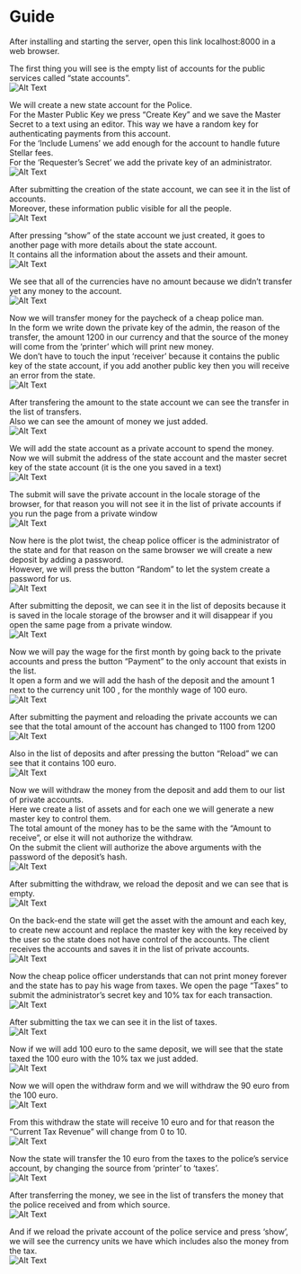 # Guide

After installing and starting the server, open this link localhost:8000 in a web browser.

The first thing you will see is the empty list of accounts for the public services called “state accounts”.  
![Alt Text](photos/1-state-accounts-empty.png)

We will create a new state account for the Police.  
For the Master Public Key we press “Create Key” and we save the Master Secret to a text using an editor. This way we have a random key for authenticating payments from this account.  
For the ‘Include Lumens’ we add enough for the account to handle future Stellar fees.  
For the ‘Requester’s Secret’ we add the private key of an administrator.  
![Alt Text](photos/2-Before-submitting-new-state-account.png)

After submitting the creation of the state account, we can see it in the list of accounts.  
Moreover, these information public visible for all the people.  
![Alt Text](photos/3-After-submitting-new-state-account.png)

After pressing “show” of the state account we just created, it goes to another page with more details about the state account.  
It contains all the information about the assets and their amount.  
![Alt Text](photos/4-Info-about-the-state-account.png)

We see that all of the currencies have no amount because we didn’t transfer yet any money to the account.  
![Alt Text](photos/5-list-of-currencies-and-their-amount.png)

Now we will transfer money for the paycheck of a cheap police man.  
In the form we write down the private key of the admin, the reason of the transfer, the amount 1200 in our currency and that the source of the money will come from the ‘printer’ which will print new money.  
We don’t have to touch the input ‘receiver’ because it contains the public key of the state account, if you add another public key then you will receive an error from the state.  
![Alt Text](photos/6-add-money-for-a-paycheck-to-state-account.png)

After transfering the amount to the state account we can see the transfer in the list of transfers.  
Also we can see the amount of money we just added.  
![Alt Text](photos/7-after-adding-money-to-account.png)

We will add the state account as a private account to spend the money.  
Now we will submit the address of the state account and the master secret key of the state account (it is the one you saved in a text)  
![Alt Text](photos/8-before-adding-state-account-as-private-account.png)

The submit will save the private account in the locale storage of the browser, for that reason you will not see it in the list of private accounts if you run the page from a private window  
![Alt Text](photos/9-after-adding-state-account-as-private-account.png)

Now here is the plot twist, the cheap police officer is the administrator of the state and for that reason on the same browser we will create a new deposit by adding a password.  
However, we will press the button “Random” to let the system create a password for us.  
![Alt Text](photos/10-before-create-deposit.png)

After submitting the deposit, we can see it in the list of deposits because it is saved in the locale storage of the browser and it will disappear if you open the same page from a private window.  
![Alt Text](photos/11-after-creating-deposits.png)

Now we will pay the wage for the first month by going back to the private accounts and press the button “Payment” to the only account that exists in the list.  
It open a form and we will add the hash of the deposit and the amount 1 next to the currency unit 100 , for the monthly wage of 100 euro.  
![Alt Text](photos/12-before-payment-to-deposit.png)

After submitting the payment and reloading the private accounts we can see that the total amount of the account has changed to 1100 from 1200  
![Alt Text](photos/13-after-payment-on-private-account.png)

Also in the list of deposits and after pressing the button “Reload” we can see that it contains 100 euro.  
![Alt Text](photos/14-after-payment-and-reload-on-deposit.png)

Now we will withdraw the money from the deposit and add them to our list of private accounts.  
Here we create a list of assets and for each one we will generate a new master key to control them.  
The total amount of the money has to be the same with the “Amount to receive”, or else it will not authorize the withdraw.  
On the submit the client will authorize the above arguments with the password of the deposit’s hash.  
![Alt Text](photos/15-before-withdraw.png)

After submitting the withdraw, we reload the deposit and we can see that is empty.  
![Alt Text](photos/16-after-withdraw-and-reload-on-deposits.png)

On the back-end the state will get the asset with the amount and each key, to create new account and replace the master key with the key received by the user so the state does not have control of the accounts.
The client receives the accounts and saves it in the list of private accounts.  
![Alt Text](photos/17-after-withdraw-and-reload-on-private-accounts.png)

Now the cheap police officer understands that can not print money forever and the state has to pay his wage from taxes.
We open the page “Taxes” to submit the administrator’s secret key and 10% tax for each transaction.  
![Alt Text](photos/18-before-adding-tax.png)

After submitting the tax we can see it in the list of taxes.  
![Alt Text](photos/19-after-adding-tax.png)

Now if we will add 100 euro to the same deposit, we will see that the state taxed the 100 euro with the 10% tax we just added.  
![Alt Text](photos/20-deposit-with-money-after-tax.png)

Now we will open the withdraw form and we will withdraw the 90 euro from the 100 euro.  
![Alt Text](photos/21-withdraw-after-tax.png)

From this withdraw the state will receive 10 euro and for that reason the “Current Tax Revenue” will change from 0 to 10.  
![Alt Text](photos/22-current-tax-revenue-after-withdraw.png)

Now the state will transfer the 10 euro from the taxes to the police’s service account, by changing the source from ‘printer’ to ‘taxes’.  
![Alt Text](photos/23-before-submiting-money-to-state-account-from-taxes.png)

After transferring the money, we see in the list of transfers the money that the police received and from which source.  
![Alt Text](photos/24-after-submitting-money-to-state-account-from-taxes.png)

And if we reload the private account of the police service and press ‘show’, we will see the currency units we have which includes also the money from the tax.  
![Alt Text](photos/25-after-submitting-money-and-reload-on-private-accounts.png)
